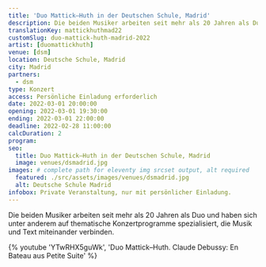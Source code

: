 ```yaml
---
title: 'Duo Mattick–Huth in der Deutschen Schule, Madrid'
description: Die beiden Musiker arbeiten seit mehr als 20 Jahren als Duo und haben sich unter anderem auf thematische Konzertprogramme spezialisiert, die Musik und Text miteinander verbinden.
translationKey: mattickhuthmad22
customSlug: duo-mattick-huth-madrid-2022
artist: [duomattickhuth]
venue: [dsm]
location: Deutsche Schule, Madrid
city: Madrid
partners:
  - dsm
type: Konzert
access: Persönliche Einladung erforderlich
date: 2022-03-01 20:00:00
opening: 2022-03-01 19:30:00
ending: 2022-03-01 22:00:00
deadline: 2022-02-28 11:00:00
calcDuration: 2
program:
seo:
  title: Duo Mattick–Huth in der Deutschen Schule, Madrid
  image: venues/dsmadrid.jpg
images: # complete path for eleventy img srcset output, alt required
  featured: ./src/assets/images/venues/dsmadrid.jpg
  alt: Deutsche Schule Madrid
infobox: Private Veranstaltung, nur mit persönlicher Einladung.
---
```


Die beiden Musiker arbeiten seit mehr als 20 Jahren als Duo und haben sich unter anderem auf thematische Konzertprogramme spezialisiert, die Musik und Text miteinander verbinden.

{% youtube 'YTwRHX5guWk', 'Duo Mattick–Huth. Claude Debussy: En Bateau aus Petite Suite' %}
